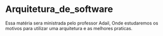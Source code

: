 # Arquitetura_de_software
Essa matéria sera ministrada pelo professor Adail, Onde estudaremos os motivos para utilizar uma arquitetura e as melhores praticas.
